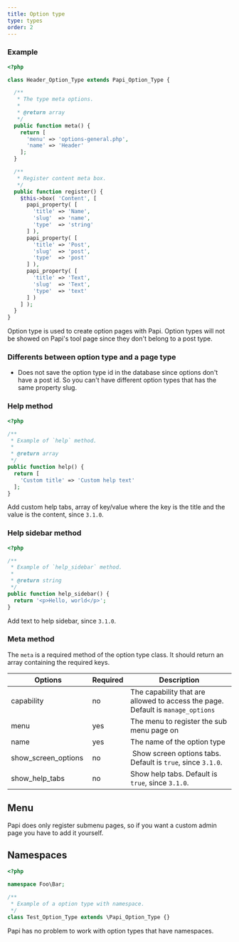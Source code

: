 ```yaml
---
title: Option type
type: types
order: 2
---
```


### Example

```php
<?php

class Header_Option_Type extends Papi_Option_Type {

  /**
   * The type meta options.
   *
   * @return array
   */
  public function meta() {
    return [
      'menu' => 'options-general.php',
      'name' => 'Header'
    ];
  }

  /**
   * Register content meta box.
   */
  public function register() {
    $this->box( 'Content', [
      papi_property( [
        'title' => 'Name',
        'slug'  => 'name',
        'type'  => 'string'
      ] ),
      papi_property( [
        'title' => 'Post',
        'slug'  => 'post',
        'type'  => 'post'
      ] ),
      papi_property( [
        'title' => 'Text',
        'slug'  => 'Text',
        'type'  => 'text'
      ] )
    ] );
  }
}
```

Option type is used to create option pages with Papi. Option types will not be showed on Papi's tool page since they don't belong to a post type.

### Differents between option type and a page type

- Does not save the option type id in the database since options don't have a post id. So you can't have different option types that has the same property slug.

### Help method

```php
<?php

/**
 * Example of `help` method.
 *
 * @return array
 */
public function help() {
  return [
    'Custom title' => 'Custom help text'
  ];
}
```

Add custom help tabs, array of key/value where the key is the title and the value is the content, since `3.1.0`.

### Help sidebar method

```php
<?php

/**
 * Example of `help_sidebar` method.
 *
 * @return string
 */
public function help_sidebar() {
  return '<p>Hello, world</p>';
}
```

Add text to help sidebar, since `3.1.0`.

### Meta method

The `meta` is a required method of the option type class. It should return an array containing the required keys.

Options             | Required | Description
--------------------|----------|------------
capability          | no       | The capability that are allowed to access the page. Default is `manage_options`
menu                | yes      | The menu to register the sub menu page on
name                | yes      | The name of the option type
show_screen_options | no       | Show screen options tabs. Default is `true`, since `3.1.0`.
show_help_tabs      | no       | Show help tabs. Default is `true`, since `3.1.0`.

## Menu

Papi does only register submenu pages, so if you want a custom admin page you have to add it yourself.

## Namespaces

```php
<?php

namespace Foo\Bar;

/**
 * Example of a option type with namespace.
 */
class Test_Option_Type extends \Papi_Option_Type {}
```

Papi has no problem to work with option types that have namespaces.
